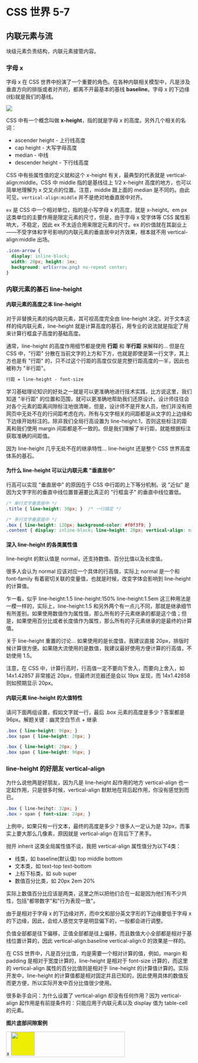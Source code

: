 # CSS 世界 5-7

## 内联元素与流

块级元素负责结构，内联元素接管内容。

### 字母 x

字母 x 在 CSS 世界中扮演了一个重要的角色。在各种内联相关模型中，凡是涉及垂直方向的排版或者对齐的，都离不开最基本的基线 **baseline**。字母 x 的下边缘(线)就是我们的基线。

![](https://upload.wikimedia.org/wikipedia/commons/3/39/Typography_Line_Terms.svg)

CSS 中有一个概念叫做 **x-height**，指的就是字母 x 的高度。另外几个相关的名词：
  * ascender height - 上行线高度
  * cap height - 大写字母高度
  * median - 中线
  * descender height - 下行线高度

CSS 中有些属性值的定义就和这个 x-height 有关，最典型的代表就是 vertical-align:middle。CSS 中 middle 指的是基线往上 1/2 x-height 高度的地方，也可以简单地理解为 x 交叉点的位置。注意，middle 跟上面的 median 是不同的。由此可见，`vertical-align:middle` 并不是绝对地垂直居中对齐。

`ex` 是 CSS 中一个相对单位，指的是小写字母 x 的高度，就是 x-height。em px 这类单位的主要作用是限定元素的尺寸，但是，由于字母 x 受字体等 CSS 属性影响大，不稳定，因此 ex 不太适合用来限定元素的尺寸。ex 的价值就在其副业上——不受字体和字号影响的内联元素的垂直居中对齐效果，根本就不用 vertical-align:middle 出场。

```css
.icon-arrow {
  display: inline-block;
  width: 20px; height: 1ex;
  background: url(arrow.png) no-repeat center;
}
```

### 内联元素的基石 line-height

#### 内联元素的高度之本 line-height

对于非替换元素的纯内联元素，其可视高度完全由 line-height 决定。对于文本这样的纯内联元素，line-height 就是计算高度的基石，用专业的说法就是指定了用来计算行框盒子高度的基础高度。

通常，line-height 的高度作用细节都是使用 **行距** 和 **半行距** 来解释的... 但是在 CSS 中，"行距" 分散在当前文字的上方和下方，也就是即使是第一行文字，其上方也是有 "行距" 的，只不过这个行距的高度仅仅是完整行距高度的一半，因此也被称为 "半行距"。

```css
行距 = line-height - font-size
```

学习基础理论知识的好处之一就是可以更准确地进行技术实践，比方说这里，我们知道 "半行距" 的位置和范围，就可以更准确地帮助我们还原设计。设计师往往会对各个元素的距离间隙标注地很清晰，但是，设计师不是开发人员，他们并没有把网页中无处不在的行间距考虑在内，所有与文字相关的间距都是从文字的上边缘和下边缘开始标注的。除非我们全局行高设置为 line-height:1，否则这些标注的距离和我们使用 margin 间距都是不一致的。但是我们理解了半行距，就能根据标注获取准确的间距值。

因为 line-height 几乎无处不在的继承特性... line-height 还是整个 CSS 世界高度体系的基石。

#### 为什么 line-height 可以让内联元素 "垂直居中"

行高可以实现 "垂直居中" 的原因在于 CSS 中行距的上下等分机制。说 "近似" 是因为文字字形的垂直中线位置普遍要比真正的 "行框盒子" 的垂直中线位置低。

```css
/* 单行文字垂直居中 */
.title { line-height: 30px; }  /* 一行搞定 */

/* 多行文字垂直居中 */
.box { line-height: 120px; background-color: #f0f3f9; }
.content { display: inline-block; line-height: 20px; vertical-align: middle; }
```

#### 深入 line-height 的各类属性值

line-height 的默认值是 normal，还支持数值、百分比值以及长度值。

很多人会认为 normal 应该对应一个具体的行高值，实际上 normal 是一个和 font-family 有着密切关联的变量值，也就是时候，改变字体会影响到 line-height 的计算值。

乍一看，似乎 line-height:1.5  line-height:150%  line-height:1.5em 这三种用法是一模一样的，实际上，line-height:1.5 和另外两个有一点儿不同，那就是继承细节有所差别。如果使用数值作为属性值，那么所有的子元素继承的都是这个值；但是，如果使用百分比或者长度值作为属性，那么所有的子元素继承的是最终的计算值。

关于 line-height 重置的讨论... 如果使用的是长度值，我建议直接 20px，排版时候计算很方便。如果随大流使用的是数值，我建议最好使用方便计算的行高值，不妨使用 1.5。

注意，在 CSS 中，计算行高时，行高值一定不要向下舍入，而要向上舍入，如 14x1.42857 非常接近 20px，但最终浏览器还是会以 19px 呈现，而 14x1.42858 则如预期显示 20px。

#### 内联元素 line-height 的大值特性

请问下面两组设置，假如文字就一行，最后 .box 元素的高度是多少？答案都是 96px。解题关键：幽灵空白节点 + 继承

```css
.box { line-height: 96px; }
.box span { line-height: 20px; }

.box { line-height: 20px; }
.box span { line-height: 96px; }
```

### line-height 的好朋友 vertical-align

为什么说他两是好朋友，因为凡是 line-height 起作用的地方 vertical-align 也一定起作用，只是很多时候，vertical-align 默默地在背后起作用，你没有感觉到而已。

```css
.box { line-heihgt: 32px; }
.box > span { font-size: 24px; }
```

上例中，如果只有一行文本，最终的高度是多少？很多人一定认为是 32px，而事实上要大那么几像素，原因就是 vertical-align 在背后下了黑手。

抛开 inherit 这类全局属性值不谈，我把 vertical-align 属性值分为以下4类：
  * 线类，如 baseline(默认值)  top  middle  bottom
  * 文本类，如 text-top  text-bottom
  * 上标下标类，如 sub  super
  * 数值百分比类，如 20px  2em  20%

实际上数值百分比应该是两类，这里之所以把他们合在一起是因为他们有不少共性，包括"都带数字"和"行为表现一致"。

由于是相对于字母 x 的下边缘对齐，而中文和部分英文字形的下边缘要低于字母 x 的下边缘，因此，会给人感觉文字是明显偏下的，一般都会进行调整。

负值全部都是往下偏移，正值全部都是往上偏移，而且数值大小全部都是相对于基线位置计算的，因此 vertical-align:baseline  vertical-align:0 的效果是一样的。

在 CSS 世界中，凡是百分比值，均是需要一个相对计算的值，例如，margin 和 padding 是相对于宽度计算的，line-height 是相对于 font-size 计算的，而这里的 vertical-align 属性的百分比值则是相对于 line-height 的计算值计算的。实际开发中，line-height 的计算值都是相对固定并且已知的，因此使用具体的数值反而更方便，所以实际开发中百分比值很少使用。

很多新手会问：为什么设置了 vertical-align 却没有任何作用？因为 vertical-align 起作用是有前提条件的：只能应用于内联元素以及 display 值为 table-cell 的元素。

**图片底部间隙案例**

<div class="demo">
  <style>
    .d533-box { border: 1px solid #ccc; width: 320px; }
    .d533-box img { background-color: #ee0; }
  </style>
  <div class="d533-box">x
    <img src="" width=64 height=64>
  </div>
</div>























